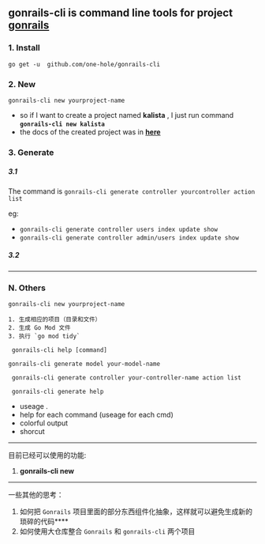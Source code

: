 ## __gonrails-cli__ is command line tools for project __[gonrails](https://github.com/one-hole/gonrails)__


### 1. Install

`go get -u  github.com/one-hole/gonrails-cli`

### 2. New

`gonrails-cli new yourproject-name`


 * so if I want to create a project named __kalista__ , I just run command __`gonrails-cli new kalista`__
 * the docs of the created project was in __[here](https://github.com/one-hole/gonrails)__


### 3. Generate

##### 3.1

 The command is `gonrails-cli generate controller yourcontroller action list`
 
 eg: 
 * `gonrails-cli generate controller users index update show` 
 * `gonrails-cli generate controller admin/users index update show` 

##### 3.2



---
### N. Others

` gonrails-cli new yourproject-name `
    
    1. 生成相应的项目（目录和文件）
    2. 生成 Go Mod 文件
    3. 执行 `go mod tidy`

` gonrails-cli help [command]`

` gonrails-cli generate model your-model-name `

` gonrails-cli generate controller your-controller-name action list`

` gonrails-cli generate help`


* useage .
* help for each command (useage for each cmd)
* colorful output
* shorcut


---
目前已经可以使用的功能:

1. __gonrails-cli new__ 

---


一些其他的思考：

1. 如何把 `Gonrails` 项目里面的部分东西组件化抽象，这样就可以避免生成新的琐碎的代码****
2. 如何使用大仓库整合 `Gonrails` 和 `gonrails-cli` 两个项目